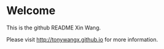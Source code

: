# Welcome

This is the github README Xin Wang.

Please visit http://tonywangx.github.io for more information.
